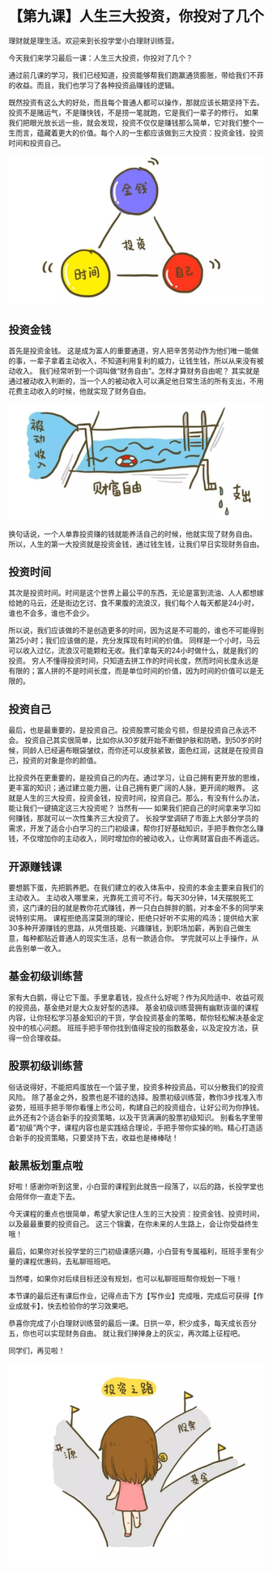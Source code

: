 # 【第九课】人生三大投资，你投对了几个
理财就是理生活。欢迎来到长投学堂小白理财训练营。

今天我们来学习最后一课：人生三大投资，你投对了几个？ 

通过前几课的学习，我们已经知道，投资能够帮我们跑赢通货膨胀，带给我们不菲的收益。而且，我们也学习了各种投资品赚钱的逻辑。

既然投资有这么大的好处，而且每个普通人都可以操作，那就应该长期坚持下去。投资不是赌运气，不是赚快钱，不是捞一笔就跑，它是我们一辈子的修行。
如果我们把眼光放长远一些，就会发现，投资不仅仅是赚钱那么简单，它对我们整个一生而言，蕴藏着更大的价值。每个人的一生都应该做到三大投资：投资金钱、投资时间和投资自己。

![01.png](assets/01.png)

## 投资金钱
首先是投资金钱。 这是成为富人的重要通道，穷人把辛苦劳动作为他们唯一能做的事，一辈子拿着主动收入，不知道利用复利的威力，让钱生钱，所以从来没有被动收入。
我们经常听到一个词叫做“财务自由”。怎样才算财务自由呢？
其实就是通过被动收入判断的，当一个人的被动收入可以满足他日常生活的所有支出，不用花费主动收入的时候，他就实现了财务自由。

![02.png](assets/02.png)

换句话说，一个人单靠投资赚的钱就能养活自己的时候，他就实现了财务自由。
所以，人生的第一大投资就是投资金钱，通过钱生钱，让我们早日实现财务自由。


## 投资时间
其次是投资时间。时间是这个世界上最公平的东西，无论是富到流油、人人都想嫁给她的马云，还是街边乞讨、食不果腹的流浪汉，我们每个人每天都是24小时，谁也不会多，谁也不会少。

所以说，我们应该做的不是创造更多的时间，因为这是不可能的，谁也不可能得到第25小时；我们应该做的是，充分发挥现有时间的价值。
同样是一个小时，马云可以收入过亿，流浪汉可能颗粒无收。我们拿每天的24小时做什么，就是我们的投资。
穷人不懂得投资时间，只知道去拼工作的时间长度，然而时间长度永远是有限的；富人拼的不是时间长度，而是单位时间的价值，因为时间的价值可以是无限的。


## 投资自己
最后，也是最重要的，是投资自己。投资股票可能会亏损，但是投资自己永远不会。
投资自己其实很简单，比如你从30岁就开始不断做护肤和防晒，到50岁的时候，同龄人已经遍布眼袋皱纹，而你还可以皮肤紧致，面色红润，这就是在投资自己，投资的对象是你的颜值。

比投资外在更重要的，是投资自己的内在。通过学习，让自己拥有更开放的思维，更丰富的知识；通过建立能力圈，让自己拥有更广阔的人脉，更开阔的眼界。
这就是人生的三大投资，投资金钱，投资时间，投资自己。那么，有没有什么办法，能让我们一键搞定这三大投资呢？
当然有——
如果我们把自己的时间拿来学习如何赚钱，那就可以一次性集齐三大投资了。
长投学堂调研了市面上大部分学员的需求，开发了适合小白学习的三门初级课，帮你打好基础知识，手把手教你怎么赚钱，不仅增加你的主动收入，同时增加你的被动收入，让你离财富自由不再遥远。


## 开源赚钱课
要想鹅下蛋，先把鹅养肥。在我们建立的收入体系中，投资的本金主要来自我们的主动收入。
主动收入哪里来，光靠死工资可不行。每天30分钟，14天摆脱死工资，这门课的目的就是教你花式赚钱，养一只白白胖胖的鹅，对本金不多的同学来说特别实用。
课程拒绝高深莫测的理论，拒绝只好听不实用的鸡汤；提供给大家30多种开源赚钱的思路，从凭借技能、兴趣赚钱，到职场加薪，再到自己做生意，每种都贴近普通人的现实生活，总有一款适合你。
学完就可以上手操作，从此告别单一收入。


## 基金初级训练营
家有大白鹅，得让它下蛋。手里拿着钱，投点什么好呢？作为风险适中、收益可观的投资品，基金绝对是大众友好型的选择。
基金初级训练营拥有幽默诙谐的课程内容，让你轻松学习基金知识的干货，学会投资基金的策略，帮你轻松解决基金定投中的核心问题。
班班手把手带你找到值得定投的指数基金，以及定投方法，获得一份合理收益。

## 股票初级训练营
俗话说得好，不能把鸡蛋放在一个篮子里，投资多种投资品，可以分散我们的投资风险。
除了基金之外，股票也是不错的选择。股票初级训练营，教你3步找准入市姿势，班班手把手带你看懂上市公司，构建自己的投资组合，让好公司为你挣钱。
此外还有2个适合新手的投资策略，以及干货满满的股票初级知识。
别看名字里带着“初级”两个字，课程内容也是实践结合理论，手把手带你实操的哟。精心打造适合新手的投资策略，只要坚持下去，收益也是棒棒哒！

## 敲黑板划重点啦
好啦！感谢你听到这里，小白营的课程到此就告一段落了，以后的路，长投学堂也会陪伴你一直走下去。

今天课程的重点也很简单，希望大家记住人生的三大投资：投资金钱、投资时间，以及最最重要的投资自己。
这三个锦囊，在你未来的人生路上，会让你受益终生哦！

最后，如果你对长投学堂的三门初级课感兴趣，小白营有专属福利，班班手里有少量的课程优惠码，去私聊班班吧。

当然喽，如果你对后续目标还没有规划，也可以私聊班班帮你规划一下哦！

本节课的最后还有课后作业，记得点击下方【写作业】完成哦，完成后可获得【作业成就卡】，快去检验你的学习效果吧。

恭喜你完成了小白理财训练营的最后一课。日拱一卒，积少成多，每天成长百分五，你也可以实现财务自由。
就让我们掸掸身上的灰尘，再次踏上征程吧。

同学们，再见啦！

![03.png](assets/03.png)

